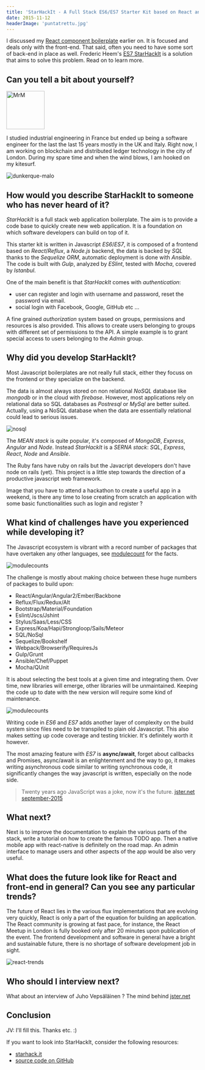 ```yaml
---
title: 'StarHackIt - A Full Stack ES6/ES7 Starter Kit based on React and Node - Interview with Frederic Heem'
date: 2015-11-12
headerImage: 'puntatrettu.jpg'
---
```


I discussed my [React component boilerplate](FIXME) earlier on. It is focused and deals only with the front-end. That said, often you need to have some sort of back-end in place as well. Frederic Heem's [ES7 StarHackIt](http://starhack.it/) is a solution that aims to solve this problem. Read on to learn more.

## Can you tell a bit about yourself?

<p>
  <span class="author">
    <img src="hf.jpg" alt="MrM" class='author' width='100' />
  </span>
</p>

I studied industrial engineering in France but ended up being a software engineer for the last the last 15 years mostly in the UK and Italy. Right now, I am working on blockchain and distributed ledger technology in the city of London. During my spare time and when the wind blows, I am hooked on my kitesurf.

<p>
  <span >
    <img src="dunkerque-malo.jpg" alt="dunkerque-malo" />
  </span>
</p>

## How would you describe StarHackIt to someone who has never heard of it?
*StarHackIt* is a full stack web application boilerplate. The aim is to provide a code base to quickly create new web application. It is a foundation on which software developers can build on top of it. 

This starter kit is written in Javascript *ES6*/*ES7*, it is composed of a frontend based on *React*/*Reflux*, a *Node.js* backend, the data is backed by *SQL* thanks to the *Sequelize ORM*, automatic deployment is done with *Ansible*. The code is built with *Gulp*, analyzed by *ESlint*, tested with *Mocha*, covered by *Istanbul*.

One of the main benefit is that *StarHackIt* comes with *authentication*:

* user can register and login with username and password, reset the password via email.
* social login with Facebook, Google, GitHub etc ... 

A fine grained *authorization* system based on groups, permissions and resources is also provided. This allows to create users belonging to groups with different set of permissions to the API. A simple example is to grant special access to users belonging to the *Admin* group.

## Why did you develop StarHackIt?

Most Javascript boilerplates are not really full stack, either they focuss on the frontend or they specialize on the backend.

The data is almost always stored on non relational *NoSQL* database like *mongodb* or in the cloud with *firebase*. However, most applications rely on relational data so SQL databases as *Postresql* or *MySql* are better suited. Actually, using a NoSQL database when the data are essentially relational could lead to serious issues. 

<p>
  <span class="author">
    <img src="nosql.jpg" alt="nosql" />
  </span>
</p>

The *MEAN stack* is quite popular, it's composed of *MongoDB*, *Express*, *Angular* and *Node*. Instead *StarHackIt* is a *SERNA stack*: *SQL*, *Express*, *React*, *Node* and *Ansible*.

The Ruby fans have ruby on rails but the Javacript developers don't have node on rails (yet). This project is a little step towards the direction of a productive javascript web framework.

Image that you have to attend a hackathon to create a useful app in a weekend, is there any time to lose creating from scratch an application with some basic functionalities such as login and register ? 

## What kind of challenges have you experienced while developing it?
The Javascript ecosystem is vibrant with a record number of packages that have overtaken any other languages, see [modulecount](http://www.modulecounts.com/) for the facts.

<p>
  <span class="author">
    <img src="modulecounts.png" alt="modulecounts" class='author' />
  </span>
</p>

The challenge is mostly about making choice between these huge numbers of packages to build upon:

* React/Angular/Angular2/Ember/Backbone
* Reflux/Flux/Redux/Alt
* Bootstrap/Material/Foundation
* Eslint/Jscs/Jshint
* Stylus/Saas/Less/CSS
* Express/Koa/Hapi/Strongloop/Sails/Meteor
* SQL/NoSql
* Sequelize/Bookshelf
* Webpack/Browserify/RequiresJs
* Gulp/Grunt
* Ansible/Chef/Puppet
* Mocha/QUnit

It is about selecting the best tools at a given time and integrating them. Over time, new libraries will emerge, other libraries will be unmaintained. Keeping the code up to date with the new version will require some kind of maintenance.

<p>
  <span class="author">
    <img src="choosepillsmatrix.jpg" alt="modulecounts" class='author' />
  </span>
</p>

Writing code in *ES6* and *ES7* adds another layer of complexity on the build system since files need to be transpiled to plain old Javascript. This also makes setting up code coverage and testing trickier. It's definitely worth it however.

The most amazing feature with *ES7* is **async/await**, forget about callbacks and Promises, async/await is an enlightenment and the way to go, it makes writing asynchronous code similar to writing synchronous code, it significantly changes the way javascript is written, especially on the node side.


> Twenty years ago JavaScript was a joke, now it's the future. [jster.net september-2015 ](http://jster.net/blog/monthly-jster-september-2015-part-2#.VkPBH2SKH-k)


## What next?
Next is to improve the documentation to explain the various parts of the stack, write a tutorial on how to create the famous TODO app. Then a native mobile app with react-native is definitely on the road map. An admin interface to manage users and other aspects of the app would be also very useful.


## What does the future look like for React and front-end in general? Can you see any particular trends?
The future of React lies in the various flux implementations that are evolving very quickly, React is only a part of the equation for building an application. The React community is growing at fast pace, for instance, the React Meetup in London is fully booked only after 20 minutes upon publication of the event. The frontend development and software in general have a bright and sustainable future, there is no shortage of software development job in sight.

<p>
  <span>
    <img src="react-trends.png" alt="react-trends"/>
  </span>
</p>

## Who should I interview next?
What about an interview of Juho Vepsäläinen ? The mind behind [jster.net](http://jster.net/)


## Conclusion

JV: I'll fill this. Thanks etc. :)

If you want to look into StarHackIt, consider the following resources:

* [starhack.it](http://starhack.it)
* [source code on GitHub](https://github.com/FredericHeem/starhackit)
